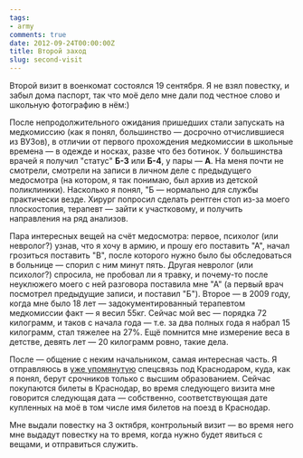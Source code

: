 ```yaml
---
tags:
- army
comments: true
date: 2012-09-24T00:00:00Z
title: Второй заход
slug: second-visit
---
```


Второй визит в военкомат состоялся 19 сентября. Я не взял повестку, и забыл дома паспорт, так что моё дело мне дали под честное слово и школьную фотографию в нём:)

После непродолжительного ожидания пришедших стали запускать на медкомиссию (как я понял, большинство — досрочно отчислившиеся из ВУЗов), в отличии от первого прохождения медкомиссии в школьные времена — в одежде и носках, разве что без ботинок. У большинства врачей я получил "статус" **Б-3** или **Б-4**, у пары — **А**. На меня почти не смотрели, смотрели на записи в личном деле с предыдущего медосмотра (на котором, я так понимаю, был архив из детской поликлиники). Насколько я понял, "Б — нормально для службы практически везде. Хирург попросил сделать рентген стоп из-за моего плоскостопия, терапевт — зайти к участковому, и получить направления на ряд анализов.

Пара интересных вещей на счёт медосмотра: первое, психолог (или невролог?) узнав, что я хочу в армию, и прошу его поставить "А", начал грозиться поставить "В", после которого нужно было бы обследоваться в больнице — спорил с ним минут пять. Другая невролог (или психолог?) спросила, не пробовал ли я травку, и почему-то после неуклюжего моего с ней разговора поставила мне "А" (а первый врач посмотрел предыдущие записи, и поставил "Б"). Второе — в 2009 году, когда мне было 18 лет — задокументированный терапевтом медкомиссии факт — я весил 55кг. Сейчас мой вес — порядка 72 килограмм, и таков с начала года — т.е. за два полных года я набрал 15 килограмм, стал тяжелее на 27%. Ещё помнится мне измерение веса в детстве, девять лет — 20 килограмм ровно, такие дела.

После — общение с неким начальником, самая интересная часть. Я отправляюсь в [уже упомянутую](/2012/first-visit/) спецсвязь под Краснодаром, куда, как я понял, берут срочников только с высшим образованием. Сейчас покупаются билеты в Краснодар, во время следующего визита мне говорится следующая дата — собственно, соответствующая дате купленных на моё в том числе имя билетов на поезд в Краснодар.

Мне выдали повестку на 3 октября, контрольный визит — во время него мне выдадут повестку на то время, когда нужно будет явиться с вещами, и отправиться служить.

<!--more-->
